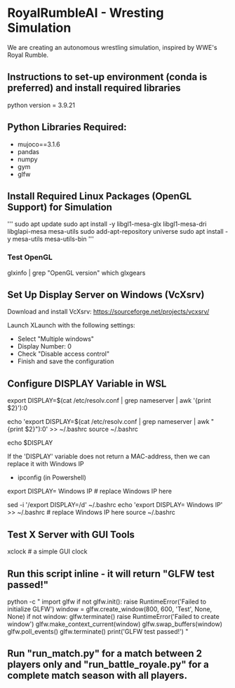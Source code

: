 # RoyalRumbleAI - Wresting Simulation
We are creating an autonomous wrestling simulation, inspired by WWE's Royal Rumble.

## Instructions to set-up environment (conda is preferred) and install required libraries

python version = 3.9.21

## Python Libraries Required: 
- mujoco==3.1.6
- pandas
- numpy
- gym
- glfw

## Install Required Linux Packages (OpenGL Support) for Simulation
'''
sudo apt update
sudo apt install -y libgl1-mesa-glx libgl1-mesa-dri libglapi-mesa mesa-utils
sudo add-apt-repository universe
sudo apt install -y mesa-utils mesa-utils-bin
'''

### Test OpenGL
glxinfo | grep "OpenGL version"
which glxgears

## Set Up Display Server on Windows (VcXsrv)
Download and install VcXsrv:
https://sourceforge.net/projects/vcxsrv/

Launch XLaunch with the following settings:
- Select "Multiple windows"
- Display Number: 0
- Check "Disable access control"
- Finish and save the configuration

## Configure DISPLAY Variable in WSL

export DISPLAY=$(cat /etc/resolv.conf | grep nameserver | awk '{print $2}'):0

echo 'export DISPLAY=$(cat /etc/resolv.conf | grep nameserver | awk "{print \$2}"):0' >> ~/.bashrc
source ~/.bashrc

echo $DISPLAY

If the 'DISPLAY' variable does not return a MAC-address, then we can replace it with Windows IP 
- ipconfig (in Powershell)

export DISPLAY= Windows IP  # replace Windows IP here

sed -i '/export DISPLAY=/d' ~/.bashrc
echo 'export DISPLAY= Windows IP' >> ~/.bashrc # replace Windows IP here
source ~/.bashrc

## Test X Server with GUI Tools
xclock # a simple GUI clock

## Run this script inline - it will return "GLFW test passed!"

python -c "
import glfw
if not glfw.init():
raise RuntimeError('Failed to initialize GLFW')
window = glfw.create_window(800, 600, 'Test', None, None)
if not window:
glfw.terminate()
raise RuntimeError('Failed to create window')
glfw.make_context_current(window)
glfw.swap_buffers(window)
glfw.poll_events()
glfw.terminate()
print('GLFW test passed!')
"

## Run "run_match.py" for a match between 2 players only and "run_battle_royale.py" for a complete match season with all players.


